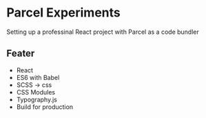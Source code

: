 # Parcel Experiments

Setting up a professinal React project with Parcel as a code bundler

## Feater

- React
- ES6 with Babel
- SCSS -> css
- CSS Modules
- Typography.js
- Build for production

